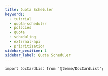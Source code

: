 ```yaml
---
title: Quota Scheduler
keywords:
  - tutorial
  - quota-scheduler
  - policies
  - quota
  - scheduling
  - external-api
  - prioritization
sidebar_position: 1
sidebar_label: Quota Scheduler
---
```


```mdx-code-block
import DocCardList from '@theme/DocCardList';
```

<DocCardList />
